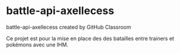 # battle-api-axellecess
battle-api-axellecess created by GitHub Classroom

Ce projet est pour la mise en place des des batailles entre trainers et pokémons avec une IHM.
